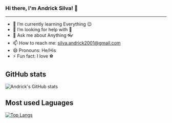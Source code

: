 ### Hi there, I'm Andrick Silva! 👋
---
<!-- - 🔭 I’m currently working on ... -->
<!-- - 👯 I’m looking to collaborate on ... -->
- 🌱 I’m currently learning Everything 😉 
- 🤔 I’m looking for help with 🤔
- 💬 Ask me about Anything 👓 
- 📫 How to reach me: silva.andrick2001@gmail.com
- 😄 Pronouns: He/His
- ⚡ Fun fact: I love ⚽

GitHub stats
---
![Andrick's GitHub stats](https://github-readme-stats.vercel.app/api?username=AndrickSilva&show_icons=true&theme=radical)

Most used Laguages
---
[![Top Langs](https://github-readme-stats.vercel.app/api/top-langs/?username=AndrickSilva)](https://github.com/AndrickSilva/github-readme-stats)

